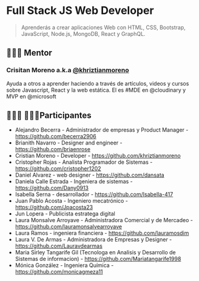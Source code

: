 # Full Stack JS Web Developer
> Aprenderás a crear aplicaciones Web con HTML, CSS, Bootstrap, JavaScript, Node.js, MongoDB, React y GraphQL.

## 👨🏼‍🏫 Mentor

### Crisitan Moreno a.k.a [@khriztianmoreno](https://twitter.com/khriztianmoreno)

Ayuda a otros a aprender haciendo a través de artículos, videos y cursos sobre Javascript, React y la web estática. El es #MDE en @cloudinary y MVP en @microsoft

## 👩🏻‍💻 👨🏼‍💻Participantes

- Alejandro Becerra - Administrador de empresas y Product Manager - https://github.com/becerra2906
- Brianith Navarro - Designer and engineer - https://github.com/briaenrose
- Cristian Moreno - Developer - https://github.com/khriztianmoreno
- Cristopher Rojas - Analista Programador de Sistemas - https://github.com/cristopher1202
- Daniel Alvarez - web designer - https://github.com/dansata
- Daniela Calle Estrada - Ingeniera de sistemas - https://github.com/Dany0913
- Isabella Serna - desarrollador - https://github.com/Isabella-417
- Juan Pablo Acosta - Ingeniero mecatrónico -https://github.com/Jpacosta23
- Jun Lopera - Publicista estratega digital
- Laura Monsalve Arroyave - Administradora Comercial y de Mercadeo - https://github.com/lauramonsalvearroyave
- Laura Ramos - ingeniera financiera - https://github.com/lauramosdim
- Laura V. De Armas - Administradora de Empresas y Designer - https://github.com/Lauravdearmas
- Maria Sirley Tangarife Gil (Tecnologa en Analisis y Desarrollo de Sistemas de informacion) - https://github.com/Mariatangarife1998
- Mónica González - Ingeniera Química - https://github.com/monicagmeza11
